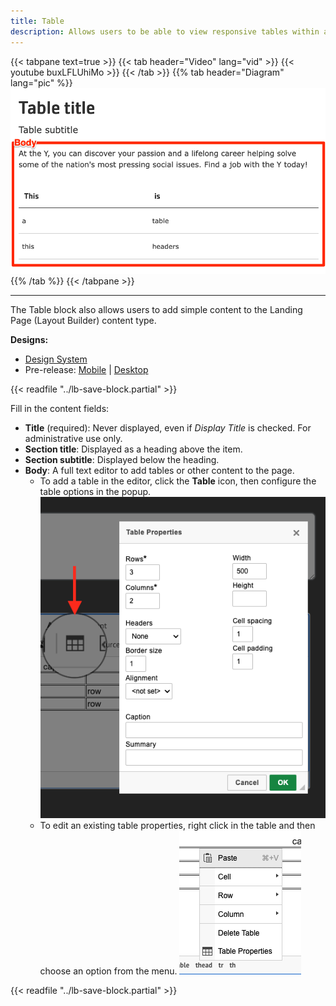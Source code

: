 ```yaml
---
title: Table
description: Allows users to be able to view responsive tables within a page.
---
```


{{< tabpane text=true >}}
  {{< tab header="Video" lang="vid" >}}
    {{< youtube buxLFLUhiMo >}}
  {{< /tab >}}
  {{% tab header="Diagram" lang="pic" %}}
![Screenshot of the Table component with block labels](lb-table.png)
  {{% /tab %}}
{{< /tabpane >}}

-----

The Table block also allows users to add simple content to the Landing Page (Layout Builder) content type.

**Designs:**
- [Design System](../../../../../../assets/img/designs/lb-ui-kit/Table.jpg)
- Pre-release: [Mobile](<../../../../../../assets/img/designs/lb/Tables Mobile.png>) | [Desktop](<../../../../../../assets/img/designs/lb/Tables Desktop.png>)

{{< readfile "../lb-save-block.partial" >}}

Fill in the content fields:

- **Title** (required): Never displayed, even if _Display Title_ is checked. For administrative use only.
- **Section title**: Displayed as a heading above the item.
- **Section subtitle**: Displayed below the heading.
- **Body**: A full text editor to add tables or other content to the page. 
  - To add a table in the editor, click the **Table** icon, then configure the table options in the popup. ![A screenshot of the table icon and properties popup.](lb_table_icon.png)
  - To edit an existing table properties, right click in the table and then choose an option from the menu. ![A screenshot of the table operations menu.](lb_table_menu.png)

{{< readfile "../lb-save-block.partial" >}}